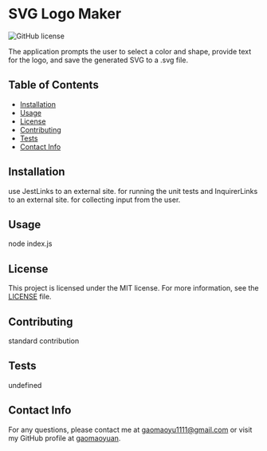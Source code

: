 #  SVG Logo Maker

![GitHub license](https://img.shields.io/badge/license-MIT-blue.svg)

The application prompts the user to select a color and shape, provide text for the logo, and save the generated SVG to a .svg file.

## Table of Contents
- [Installation](#installation)
- [Usage](#usage)
- [License](#licnese)
- [Contributing](#contributing)
- [Tests](#tests)
- [Contact Info](#contactinfo)

## Installation

use JestLinks to an external site. for running the unit tests and InquirerLinks to an external site. for collecting input from the user.

## Usage

node index.js

## License

This project is licensed under the MIT license. For more information, see the [LICENSE]([MIT](https://opensource.org/licenses/MIT)) file.

## Contributing

standard contribution

## Tests

undefined

## Contact Info

For any questions, please contact me at gaomaoyu1111@gmail.com or visit my GitHub profile at [gaomaoyuan](https://github.com/gaomaoyuan).
